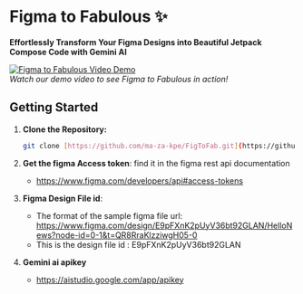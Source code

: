 # Figma to Fabulous ✨

**Effortlessly Transform Your Figma Designs into Beautiful Jetpack Compose Code with Gemini AI**

[![Figma to Fabulous Video Demo](https://img.youtube.com/vi/<YOUR_VIDEO_ID>/0.jpg)](https://www.youtube.com/watch?v=<YOUR_VIDEO_ID>) <br />
*Watch our demo video to see Figma to Fabulous in action!*

## Getting Started

1. **Clone the Repository:**
   ```bash
   git clone [https://github.com/ma-za-kpe/FigToFab.git](https://github.com/ma-za-kpe/FigToFab.git)
   
2. **Get the figma Access token**: find it in the figma rest api documentation
    - https://www.figma.com/developers/api#access-tokens
3. **Figma Design File id**: 
    - The format of the sample figma file url: https://www.figma.com/design/E9pFXnK2pUyV36bt92GLAN/HelloNews?node-id=0-1&t=QR8RraKlzziwgH05-0
    - This is the design file id : E9pFXnK2pUyV36bt92GLAN

4. **Gemini ai apikey**
    - https://aistudio.google.com/app/apikey
   